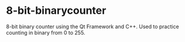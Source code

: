 # 8-bit-binarycounter
8-bit binary counter using the Qt Framework and C++. Used to practice counting in binary from 0 to 255.
